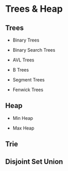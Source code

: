 # Trees & Heap 

## Trees

- Binary Trees

- Binary Search Trees

- AVL Trees

- B Trees

- Segment Trees

- Fenwick Trees

## Heap

- Min Heap

- Max Heap

## Trie

## Disjoint Set Union
